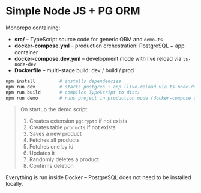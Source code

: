 # Simple Node JS + PG ORM

Monorepo containing:

* **src/** – TypeScript source code for generic ORM and `demo.ts`
* **docker-compose.yml** – production orchestration: PostgreSQL + app container
* **docker-compose.dev.yml** – development mode with live reload via `ts-node-dev`
* **Dockerfile** – multi-stage build: dev / build / prod

```bash
npm install         # installs dependencies
npm run dev         # starts postgres + app (live-reload via ts-node-dev)
npm run build       # compiles TypeScript to dist/
npm run demo        # runs project in production mode (docker-compose up)
```

> On startup the demo script:
>
> 1. Creates extension `pgcrypto` if not exists
> 2. Creates table `products` if not exists
> 3. Saves a new product
> 4. Fetches all products
> 5. Fetches one by id
> 6. Updates it
> 7. Randomly deletes a product
> 8. Confirms deletion

Everything is run inside Docker – PostgreSQL does not need to be installed locally.
